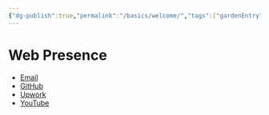 ```yaml
---
{"dg-publish":true,"permalink":"/basics/welcome/","tags":["gardenEntry"]}
---
```


# Web Presence
- [Email](mailto:learningjourneycontact2024@gmail.com)
- [GitHub](https://github.com/FlipH19Switch)
- [Upwork](https://www.upwork.com/freelancers/~011175ac2af7b2650c)
- [YouTube](https://www.youtube.com/@ZachsLearningJourney)
